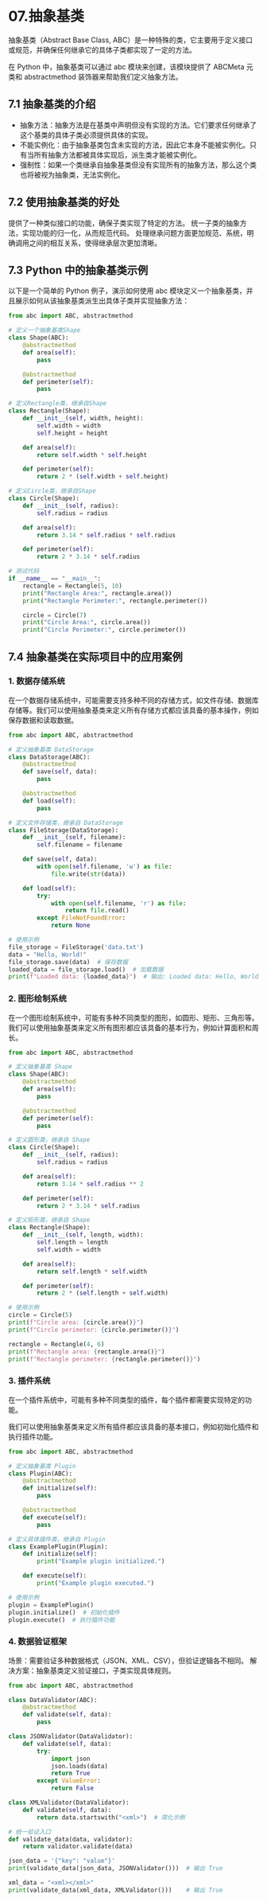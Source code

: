 # 07.抽象基类

抽象基类（Abstract Base Class, ABC）是一种特殊的类，它主要用于定义接口或规范，并确保任何继承它的具体子类都实现了一定的方法。

在 Python 中，抽象基类可以通过 abc 模块来创建，该模块提供了 ABCMeta 元类和 abstractmethod 装饰器来帮助我们定义抽象方法。

## 7.1 抽象基类的介绍

- 抽象方法：抽象方法是在基类中声明但没有实现的方法。它们要求任何继承了这个基类的具体子类必须提供具体的实现。
- 不能实例化：由于抽象基类包含未实现的方法，因此它本身不能被实例化。只有当所有抽象方法都被具体实现后，派生类才能被实例化。
- 强制性：如果一个类继承自抽象基类但没有实现所有的抽象方法，那么这个类也将被视为抽象类，无法实例化。

## 7.2 使用抽象基类的好处

提供了一种类似接口的功能，确保子类实现了特定的方法。
统一子类的抽象方法，实现功能的归一化，从而规范代码。
处理继承问题方面更加规范、系统，明确调用之间的相互关系，使得继承层次更加清晰。

## 7.3 Python 中的抽象基类示例

以下是一个简单的 Python 例子，演示如何使用 abc 模块定义一个抽象基类，并且展示如何从该抽象基类派生出具体子类并实现抽象方法：

```python
from abc import ABC, abstractmethod

# 定义一个抽象基类Shape
class Shape(ABC):
    @abstractmethod
    def area(self):
        pass

    @abstractmethod
    def perimeter(self):
        pass

# 定义Rectangle类，继承自Shape
class Rectangle(Shape):
    def __init__(self, width, height):
        self.width = width
        self.height = height

    def area(self):
        return self.width * self.height

    def perimeter(self):
        return 2 * (self.width + self.height)

# 定义Circle类，继承自Shape
class Circle(Shape):
    def __init__(self, radius):
        self.radius = radius

    def area(self):
        return 3.14 * self.radius * self.radius

    def perimeter(self):
        return 2 * 3.14 * self.radius

# 测试代码
if __name__ == "__main__":
    rectangle = Rectangle(5, 10)
    print("Rectangle Area:", rectangle.area())
    print("Rectangle Perimeter:", rectangle.perimeter())

    circle = Circle(7)
    print("Circle Area:", circle.area())
    print("Circle Perimeter:", circle.perimeter())
```

## 7.4 抽象基类在实际项目中的应用案例

### 1. 数据存储系统

在一个数据存储系统中，可能需要支持多种不同的存储方式，如文件存储、数据库存储等。我们可以使用抽象基类来定义所有存储方式都应该具备的基本操作，例如保存数据和读取数据。

```python
from abc import ABC, abstractmethod

# 定义抽象基类 DataStorage
class DataStorage(ABC):
    @abstractmethod
    def save(self, data):
        pass

    @abstractmethod
    def load(self):
        pass

# 定义文件存储类，继承自 DataStorage
class FileStorage(DataStorage):
    def __init__(self, filename):
        self.filename = filename

    def save(self, data):
        with open(self.filename, 'w') as file:
            file.write(str(data))

    def load(self):
        try:
            with open(self.filename, 'r') as file:
                return file.read()
        except FileNotFoundError:
            return None

# 使用示例
file_storage = FileStorage('data.txt')
data = "Hello, World!"
file_storage.save(data)  # 保存数据
loaded_data = file_storage.load()  # 加载数据
print(f"Loaded data: {loaded_data}")  # 输出: Loaded data: Hello, World!
```

### 2. 图形绘制系统

在一个图形绘制系统中，可能有多种不同类型的图形，如圆形、矩形、三角形等。我们可以使用抽象基类来定义所有图形都应该具备的基本行为，例如计算面积和周长。

```python
from abc import ABC, abstractmethod

# 定义抽象基类 Shape
class Shape(ABC):
    @abstractmethod
    def area(self):
        pass

    @abstractmethod
    def perimeter(self):
        pass

# 定义圆形类，继承自 Shape
class Circle(Shape):
    def __init__(self, radius):
        self.radius = radius

    def area(self):
        return 3.14 * self.radius ** 2

    def perimeter(self):
        return 2 * 3.14 * self.radius

# 定义矩形类，继承自 Shape
class Rectangle(Shape):
    def __init__(self, length, width):
        self.length = length
        self.width = width

    def area(self):
        return self.length * self.width

    def perimeter(self):
        return 2 * (self.length + self.width)

# 使用示例
circle = Circle(5)
print(f"Circle area: {circle.area()}")
print(f"Circle perimeter: {circle.perimeter()}")

rectangle = Rectangle(4, 6)
print(f"Rectangle area: {rectangle.area()}")
print(f"Rectangle perimeter: {rectangle.perimeter()}")
```

### 3. 插件系统

在一个插件系统中，可能有多种不同类型的插件，每个插件都需要实现特定的功能。

我们可以使用抽象基类来定义所有插件都应该具备的基本接口，例如初始化插件和执行插件功能。

```python
from abc import ABC, abstractmethod

# 定义抽象基类 Plugin
class Plugin(ABC):
    @abstractmethod
    def initialize(self):
        pass

    @abstractmethod
    def execute(self):
        pass

# 定义具体插件类，继承自 Plugin
class ExamplePlugin(Plugin):
    def initialize(self):
        print("Example plugin initialized.")

    def execute(self):
        print("Example plugin executed.")

# 使用示例
plugin = ExamplePlugin()
plugin.initialize()  # 初始化插件
plugin.execute()  # 执行插件功能
```

### 4. 数据验证框架

场景：需要验证多种数据格式（JSON、XML、CSV），但验证逻辑各不相同。
解决方案：抽象基类定义验证接口，子类实现具体规则。

```python
from abc import ABC, abstractmethod

class DataValidator(ABC):
    @abstractmethod
    def validate(self, data):
        pass

class JSONValidator(DataValidator):
    def validate(self, data):
        try:
            import json
            json.loads(data)
            return True
        except ValueError:
            return False

class XMLValidator(DataValidator):
    def validate(self, data):
        return data.startswith("<xml>")  # 简化示例

# 统一验证入口
def validate_data(data, validator):
    return validator.validate(data)

json_data = '{"key": "value"}'
print(validate_data(json_data, JSONValidator()))  # 输出 True

xml_data = "<xml></xml>"
print(validate_data(xml_data, XMLValidator()))    # 输出 True
```
